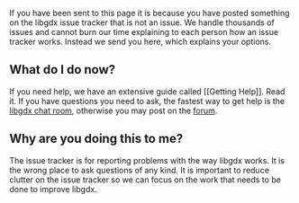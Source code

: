 If you have been sent to this page it is because you have posted something on the libgdx issue tracker that is not an issue. We handle thousands of issues and cannot burn our time explaining to each person how an issue tracker works. Instead we send you here, which explains your options.

## What do I do now? ##

If you need help, we have an extensive guide called [[Getting Help]]. Read it. If you have questions you need to ask, the fastest way to get help is the [libgdx chat room](irc://irc.freenode.net/libgdx), otherwise you may post on the [forum](http://www.badlogicgames.com/forum/).

## Why are you doing this to me? ##

The issue tracker is for reporting problems with the way libgdx works. It is the wrong place to ask questions of any kind. It is important to reduce clutter on the issue tracker so we can focus on the work that needs to be done to improve libgdx.